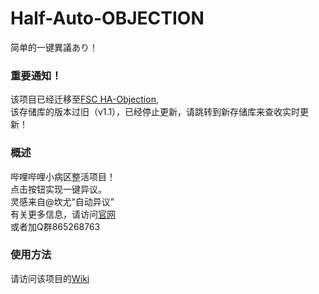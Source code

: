 # Half-Auto-OBJECTION
简单的一键異議あり！

### 重要通知！
该项目已经迁移至[FSC HA-Objection](https://github.com/FST-GitRes/FSC-HA-Objection),<br>
该存储库的版本过旧（v1.1），已经停止更新，请跳转到新存储库来查收实时更新！

### 概述
哔哩哔哩小病区整活项目！<br>
点击按钮实现一键异议。<br>
灵感来自@坎尤“自动异议”<br>
有关更多信息，请访问[官网](https://objectionFS.jzfkw.net)<br>
或者加Q群865268763
### 使用方法
请访问该项目的[Wiki](https://github.com/FST-GitRes/Half-Auto-OBJECTION-/wiki)
